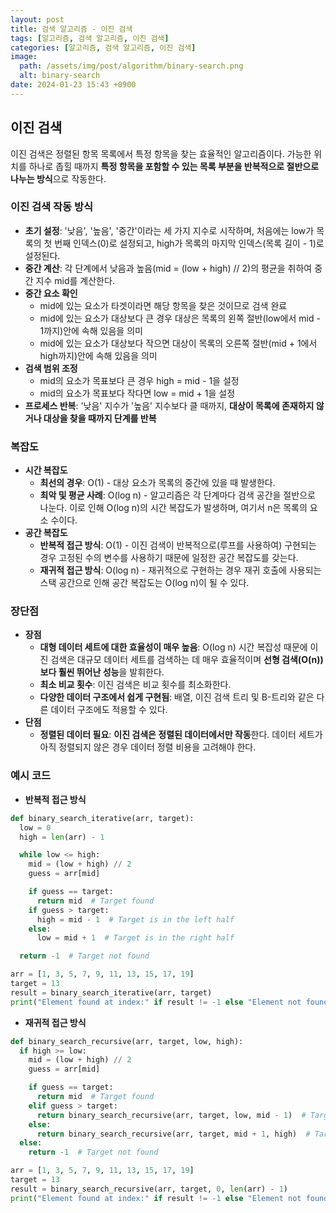 ```yaml
---
layout: post
title: 검색 알고리즘 - 이진 검색
tags: [알고리즘, 검색 알고리즘, 이진 검색]
categories: [알고리즘, 검색 알고리즘, 이진 검색]
image:
  path: /assets/img/post/algorithm/binary-search.png
  alt: binary-search
date: 2024-01-23 15:43 +0900
---
```


## 이진 검색

이진 검색은 정렬된 항목 목록에서 특정 항목을 찾는 효율적인 알고리즘이다. 가능한 위치를 하나로 좁힐 때까지 **특정 항목을 포함할 수 있는 목록 부분을 반복적으로 절반으로 나누는 방식**으로 작동한다.

### 이진 검색 작동 방식

- **초기 설정**: '낮음', '높음', '중간'이라는 세 가지 지수로 시작하며, 처음에는 low가 목록의 첫 번째 인덱스(0)로 설정되고, high가 목록의 마지막 인덱스(목록 길이 - 1)로 설정된다.
- **중간 계산**: 각 단계에서 낮음과 높음(mid = (low + high) // 2)의 평균을 취하여 중간 지수 mid를 계산한다.
- **중간 요소 확인**
  - mid에 있는 요소가 타겟이라면 해당 항목을 찾은 것이므로 검색 완료
  - mid에 있는 요소가 대상보다 큰 경우 대상은 목록의 왼쪽 절반(low에서 mid - 1까지)안에 속해 있음을 의미
  - mid에 있는 요소가 대상보다 작으면 대상이 목록의 오른쪽 절반(mid + 1에서 high까지)안에 속해 있음을 의미
- **검색 범위 조정**
  - mid의 요소가 목표보다 큰 경우 high = mid - 1을 설정
  - mid의 요소가 목표보다 작다면 low = mid + 1을 설정
- **프로세스 반복**: '낮음' 지수가 '높음' 지수보다 클 때까지, **대상이 목록에 존재하지 않거나 대상을 찾을 때까지 단계를 반복**

### 복잡도

- **시간 복잡도**
  - **최선의 경우**: O(1) - 대상 요소가 목록의 중간에 있을 때 발생한다.
  - **최악 및 평균 사례**: O(log n) - 알고리즘은 각 단계마다 검색 공간을 절반으로 나눈다. 이로 인해 O(log n)의 시간 복잡도가 발생하며, 여기서 n은 목록의 요소 수이다.
- **공간 복잡도**
  - **반복적 접근 방식**: O(1) - 이진 검색이 반복적으로(루프를 사용하여) 구현되는 경우 고정된 수의 변수를 사용하기 때문에 일정한 공간 복잡도를 갖는다.
  - **재귀적 접근 방식**: O(log n) - 재귀적으로 구현하는 경우 재귀 호출에 사용되는 스택 공간으로 인해 공간 복잡도는 O(log n)이 될 수 있다.

### 장단점

- **장점**
  - **대형 데이터 세트에 대한 효율성이 매우 높음**: O(log n) 시간 복잡성 때문에 이진 검색은 대규모 데이터 세트를 검색하는 데 매우 효율적이며 **선형 검색(O(n))보다 훨씬 뛰어난 성능**을 발휘한다.
  - **최소 비교 횟수**: 이진 검색은 비교 횟수를 최소화한다.
  - **다양한 데이터 구조에서 쉽게 구현됨**: 배열, 이진 검색 트리 및 B-트리와 같은 다른 데이터 구조에도 적용할 수 있다.
- **단점**
  - **정렬된 데이터 필요**: **이진 검색은 정렬된 데이터에서만 작동**한다. 데이터 세트가 아직 정렬되지 않은 경우 데이터 정렬 비용을 고려해야 한다.

### 예시 코드

- **반복적 접근 방식**

```python
def binary_search_iterative(arr, target):
  low = 0
  high = len(arr) - 1

  while low <= high:
    mid = (low + high) // 2
    guess = arr[mid]

    if guess == target:
      return mid  # Target found
    if guess > target:
      high = mid - 1  # Target is in the left half
    else:
      low = mid + 1  # Target is in the right half

  return -1  # Target not found

arr = [1, 3, 5, 7, 9, 11, 13, 15, 17, 19]
target = 13
result = binary_search_iterative(arr, target)
print("Element found at index:" if result != -1 else "Element not found.", result)
```

- **재귀적 접근 방식**

```python
def binary_search_recursive(arr, target, low, high):
  if high >= low:
    mid = (low + high) // 2
    guess = arr[mid]

    if guess == target:
      return mid  # Target found
    elif guess > target:
      return binary_search_recursive(arr, target, low, mid - 1)  # Target is in the left half
    else:
      return binary_search_recursive(arr, target, mid + 1, high)  # Target is in the right half
  else:
    return -1  # Target not found

arr = [1, 3, 5, 7, 9, 11, 13, 15, 17, 19]
target = 13
result = binary_search_recursive(arr, target, 0, len(arr) - 1)
print("Element found at index:" if result != -1 else "Element not found.", result)
```
